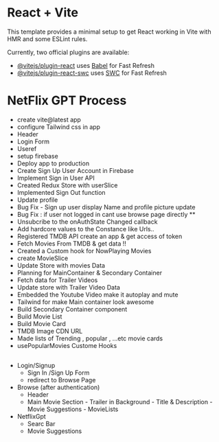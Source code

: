 # React + Vite

This template provides a minimal setup to get React working in Vite with HMR and some ESLint rules.

Currently, two official plugins are available:

- [@vitejs/plugin-react](https://github.com/vitejs/vite-plugin-react/blob/main/packages/plugin-react/README.md) uses [Babel](https://babeljs.io/) for Fast Refresh
- [@vitejs/plugin-react-swc](https://github.com/vitejs/vite-plugin-react-swc) uses [SWC](https://swc.rs/) for Fast Refresh

# NetFlix GPT Process 

- create vite@latest app
- configure Tailwind css in app
- Header
- Login Form
- Useref
- setup firebase
- Deploy app to production
- Create Sign Up User Account in Firebase 
- Implement Sign in User API
- Created Redux Store with userSlice
- Implemented Sign Out function
- Update profile
- Bug Fix - Sign up user display Name and profile picture update
-  Bug Fix : if user not logged in cant use browse page directly **  
- Unsubcribe to the onAuthState Changed callback
- Add hardcore values to the Constance like Urls..
- Registered TMDB API create an app & get access of token
- Fetch Movies From TMDB & get data !!
- Created a Custom hook for NowPlaying Movies
- create MovieSlice
- Update Store with movies Data
- Planning for MainContainer & Secondary Container
- Fetch data for Trailer Videos
- Update store with Trailer Video Data
- Embedded the Youtube Video make it autoplay and mute
- Tailwind for make Main container look awesome
- Build Secondary Container component
- Build Movie List
- Build Movie Card
- TMDB Image CDN URL
- Made lists of Trending , popular , ...etc movie cards
- usePopularMovies Custome Hooks



##

- Login/Signup
    - Sign In /Sign Up Form
    - redirect to Browse Page
- Browse (after authentication)  
    - Header
    - Main Movie Section
          - Trailer in Background
          - Title & Description
          - Movie Suggestions
                - MovieLists
- NetflixGpt
    - Searc Bar
    - Movie Suggestions                  



